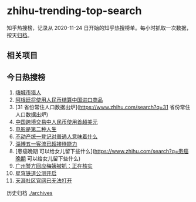 # zhihu-trending-top-search

知乎热搜榜，记录从 2020-11-24
日开始的知乎热搜榜单。每小时抓取一次数据，按天[归档](./archives)。

## 相关项目

## 今日热搜榜

<!-- BEGIN -->
<!-- 最后更新时间 Thu Apr 27 2023 19:09:24 GMT+0800 (China Standard Time) -->

1. [嗨城市猎人](https://www.zhihu.com/search?q=嗨城市猎人)
1. [阿根廷将使用人民币结算中国进口商品](https://www.zhihu.com/search?q=阿根廷将使用人民币结算中国进口商品)
1. [31 省份常住人口数据出炉](https://www.zhihu.com/search?q=31
   省份常住人口数据出炉)
1. [中国跨境交易中人民币使用首超美元](https://www.zhihu.com/search?q=中国跨境交易中人民币使用首超美元)
1. [电影是第二种人生](https://www.zhihu.com/search?q=电影是第二种人生)
1. [不动产统一登记对普通人意味着什么](https://www.zhihu.com/search?q=不动产统一登记对普通人意味着什么)
1. [淄博五一客流已超接待能力](https://www.zhihu.com/search?q=淄博五一客流已超接待能力)
1. [患癌晚期 可以给女儿留下些什么](https://www.zhihu.com/search?q=患癌晚期
   可以给女儿留下些什么)
1. [广州警方回应梅姨被抓：正在核实](https://www.zhihu.com/search?q=广州警方回应梅姨被抓：正在核实)
1. [星穹铁道公测开启](https://www.zhihu.com/search?q=星穹铁道公测开启)
1. [天涯社区官网已无法打开](https://www.zhihu.com/search?q=天涯社区官网已无法打开)

<!-- END -->

历史归档 [./archives](./archives)
